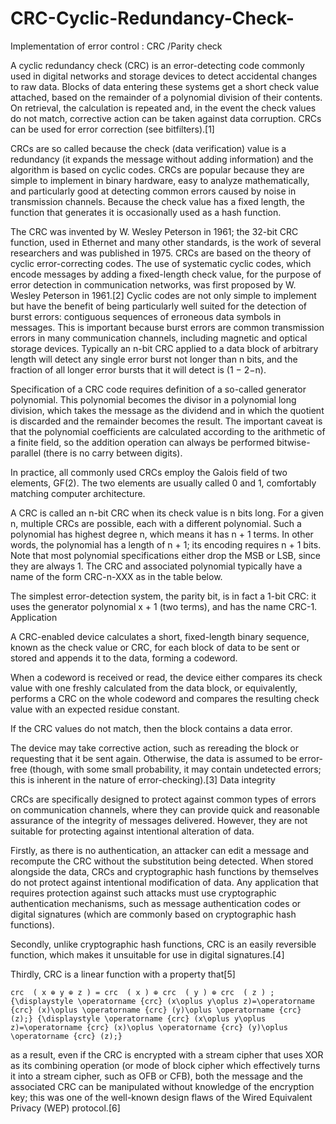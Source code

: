 # CRC-Cyclic-Redundancy-Check-
Implementation of error control : CRC /Parity check

A cyclic redundancy check (CRC) is an error-detecting code commonly used in digital networks and storage devices to detect accidental changes to raw data. Blocks of data entering these systems get a short check value attached, based on the remainder of a polynomial division of their contents. On retrieval, the calculation is repeated and, in the event the check values do not match, corrective action can be taken against data corruption. CRCs can be used for error correction (see bitfilters).[1]

CRCs are so called because the check (data verification) value is a redundancy (it expands the message without adding information) and the algorithm is based on cyclic codes. CRCs are popular because they are simple to implement in binary hardware, easy to analyze mathematically, and particularly good at detecting common errors caused by noise in transmission channels. Because the check value has a fixed length, the function that generates it is occasionally used as a hash function.

The CRC was invented by W. Wesley Peterson in 1961; the 32-bit CRC function, used in Ethernet and many other standards, is the work of several researchers and was published in 1975. 
CRCs are based on the theory of cyclic error-correcting codes. The use of systematic cyclic codes, which encode messages by adding a fixed-length check value, for the purpose of error detection in communication networks, was first proposed by W. Wesley Peterson in 1961.[2] Cyclic codes are not only simple to implement but have the benefit of being particularly well suited for the detection of burst errors: contiguous sequences of erroneous data symbols in messages. This is important because burst errors are common transmission errors in many communication channels, including magnetic and optical storage devices. Typically an n-bit CRC applied to a data block of arbitrary length will detect any single error burst not longer than n bits, and the fraction of all longer error bursts that it will detect is (1 − 2−n).

Specification of a CRC code requires definition of a so-called generator polynomial. This polynomial becomes the divisor in a polynomial long division, which takes the message as the dividend and in which the quotient is discarded and the remainder becomes the result. The important caveat is that the polynomial coefficients are calculated according to the arithmetic of a finite field, so the addition operation can always be performed bitwise-parallel (there is no carry between digits).

In practice, all commonly used CRCs employ the Galois field of two elements, GF(2). The two elements are usually called 0 and 1, comfortably matching computer architecture.

A CRC is called an n-bit CRC when its check value is n bits long. For a given n, multiple CRCs are possible, each with a different polynomial. Such a polynomial has highest degree n, which means it has n + 1 terms. In other words, the polynomial has a length of n + 1; its encoding requires n + 1 bits. Note that most polynomial specifications either drop the MSB or LSB, since they are always 1. The CRC and associated polynomial typically have a name of the form CRC-n-XXX as in the table below.

The simplest error-detection system, the parity bit, is in fact a 1-bit CRC: it uses the generator polynomial x + 1 (two terms), and has the name CRC-1.
Application

A CRC-enabled device calculates a short, fixed-length binary sequence, known as the check value or CRC, for each block of data to be sent or stored and appends it to the data, forming a codeword.

When a codeword is received or read, the device either compares its check value with one freshly calculated from the data block, or equivalently, performs a CRC on the whole codeword and compares the resulting check value with an expected residue constant.

If the CRC values do not match, then the block contains a data error.

The device may take corrective action, such as rereading the block or requesting that it be sent again. Otherwise, the data is assumed to be error-free (though, with some small probability, it may contain undetected errors; this is inherent in the nature of error-checking).[3]
Data integrity

CRCs are specifically designed to protect against common types of errors on communication channels, where they can provide quick and reasonable assurance of the integrity of messages delivered. However, they are not suitable for protecting against intentional alteration of data.

Firstly, as there is no authentication, an attacker can edit a message and recompute the CRC without the substitution being detected. When stored alongside the data, CRCs and cryptographic hash functions by themselves do not protect against intentional modification of data. Any application that requires protection against such attacks must use cryptographic authentication mechanisms, such as message authentication codes or digital signatures (which are commonly based on cryptographic hash functions).

Secondly, unlike cryptographic hash functions, CRC is an easily reversible function, which makes it unsuitable for use in digital signatures.[4]

Thirdly, CRC is a linear function with a property that[5]

    crc ⁡ ( x ⊕ y ⊕ z ) = crc ⁡ ( x ) ⊕ crc ⁡ ( y ) ⊕ crc ⁡ ( z ) ; {\displaystyle \operatorname {crc} (x\oplus y\oplus z)=\operatorname {crc} (x)\oplus \operatorname {crc} (y)\oplus \operatorname {crc} (z);} {\displaystyle \operatorname {crc} (x\oplus y\oplus z)=\operatorname {crc} (x)\oplus \operatorname {crc} (y)\oplus \operatorname {crc} (z);}

as a result, even if the CRC is encrypted with a stream cipher that uses XOR as its combining operation (or mode of block cipher which effectively turns it into a stream cipher, such as OFB or CFB), both the message and the associated CRC can be manipulated without knowledge of the encryption key; this was one of the well-known design flaws of the Wired Equivalent Privacy (WEP) protocol.[6] 

